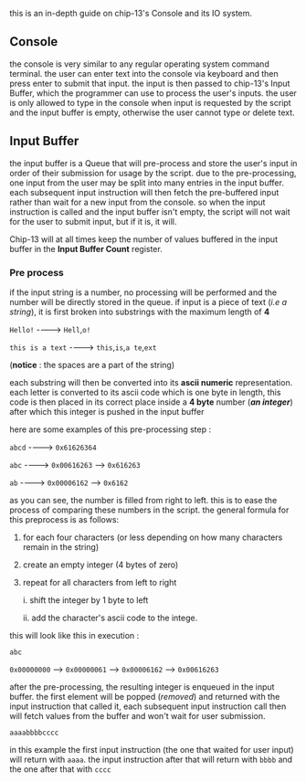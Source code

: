 this is an in-depth guide on chip-13's Console and its IO system.

## Console
the console is very similar to any regular operating system command terminal.
the user can enter text into the console via keyboard and then press enter to 
submit that input. the input is then passed to chip-13's Input Buffer, 
which the programmer can use to process the user's inputs. 
the user is only allowed to type in the console when input is requested by 
the script and the input buffer is empty, otherwise the user cannot type 
or delete text.

## Input Buffer
the input buffer is a Queue that will pre-process and store the user's input
in order of their submission for usage by the script. due to the pre-processing,
one input from the user may be split into many entries in the input buffer.
each subsequent input instruction will then fetch the pre-buffered input
rather than wait for a new input from the console. 
so when the input instruction is called and the input buffer isn't empty, 
the script will not wait for the user to submit input, but if it is, it will.

Chip-13 will at all times keep the number of values buffered in 
the input buffer in the **Input Buffer Count** register.


### Pre process
if the input string is a number, no processing will be performed and 
the number will be directly stored in the queue.
if input is a piece of text (_i.e a string_), it is first broken 
into substrings with the maximum length of **4**

`Hello!`  ---->   `Hell`,`o!`

`this is a text`   ---->    `this`,` is `,`a te`,`ext`

(**notice** : the spaces are a part of the string)

each substring will then be converted into its **ascii numeric** representation.
each letter is converted to its ascii code which is one byte in length, 
this code is then placed in its correct place inside a **4 byte** number (**_an integer_**)
after which this integer is pushed in the input buffer

here are some examples of this pre-processing step :

`abcd`  ---->  `0x61626364`

`abc`    ---->  `0x00616263`  -->  `0x616263`

`ab`      ---->  `0x00006162`  -->  `0x6162`

as you can see, the number is filled from right to left. 
this is to ease the process of comparing these numbers in the script.
the general formula for this preprocess is as follows:

1. for each four characters (or less depending on how many characters remain in the string)
2. create an empty integer (4 bytes of zero)
3. repeat for all characters from left to right

   i. shift the integer by 1 byte to left

   ii. add the character's ascii code to the intege.

this will look like this in execution :

`abc`

`0x00000000`  -->  `0x00000061`  -->  `0x00006162`  -->  `0x00616263`

after the pre-processing, the resulting integer is enqueued in the input buffer.
the first element will be popped (_removed_) and returned with the input instruction
that called it, each subsequent input instruction call then will fetch values from
the buffer and won't wait for user submission.

`aaaabbbbcccc`

in this example the first input instruction (the one that waited for user input)
will return with `aaaa`. the input instruction after that will return 
with `bbbb` and the one after that with `cccc`




